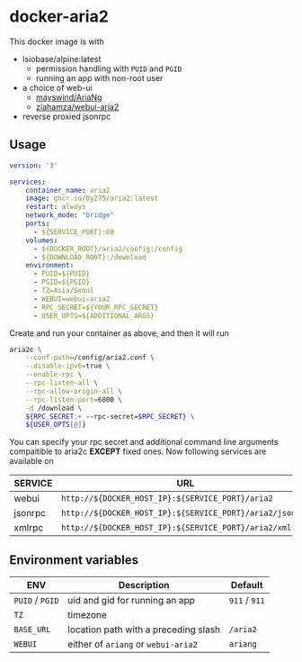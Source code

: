 # docker-aria2

This docker image is with

- lsiobase/alpine:latest
    - permission handling with ```PUID``` and ```PGID```
    - running an app with non-root user
- a choice of web-ui
    - [mayswind/AriaNg](https://github.com/mayswind/AriaNg)
    - [ziahamza/webui-aria2](https://github.com/ziahamza/webui-aria2)
- reverse proxied jsonrpc

## Usage

```yaml
version: '3'

services:
    container_name: aria2
    image: ghcr.io/by275/aria2:latest
    restart: always
    network_mode: "bridge"
    ports:
      - ${SERVICE_PORT}:80
    volumes:
      - ${DOCKER_ROOT}/aria2/config:/config
      - ${DOWNLOAD_ROOT}:/download
    environment:
      - PUID=${PUID}
      - PGID=${PGID}
      - TZ=Asia/Seoul
      - WEBUI=webui-aria2
      - RPC_SECRET=${YOUR_RPC_SECRET}
      - USER_OPTS=${ADDITIONAL_ARGS}
```

Create and run your container as above, and then it will run

```bash
aria2c \
    --conf-path=/config/aria2.conf \
    --disable-ipv6=true \
    --enable-rpc \
    --rpc-listen-all \
    --rpc-allow-origin-all \
    --rpc-listen-port=6800 \
    -d /download \
    ${RPC_SECRET:+ --rpc-secret=$RPC_SECRET} \
    ${USER_OPTS[@]}
```

You can specify your rpc secret and additional command line arguments compaitible to aria2c **EXCEPT** fixed ones. Now following services are available on

| SERVICE  | URL |
|---|---|
| webui | ```http://${DOCKER_HOST_IP}:${SERVICE_PORT}/aria2``` |
| jsonrpc | ```http://${DOCKER_HOST_IP}:${SERVICE_PORT}/aria2/jsonrpc``` |
| xmlrpc | ```http://${DOCKER_HOST_IP}:${SERVICE_PORT}/aria2/xmlrpc``` |


## Environment variables

| ENV  | Description  | Default  |
|---|---|---|
| ```PUID``` / ```PGID```  | uid and gid for running an app  | ```911``` / ```911```  |
| ```TZ```  | timezone  |  |
| ```BASE_URL```  | location path with a preceding slash  | ```/aria2```  |
| ```WEBUI```  | either of ```ariang``` or ```webui-aria2```   | ```ariang```  |
